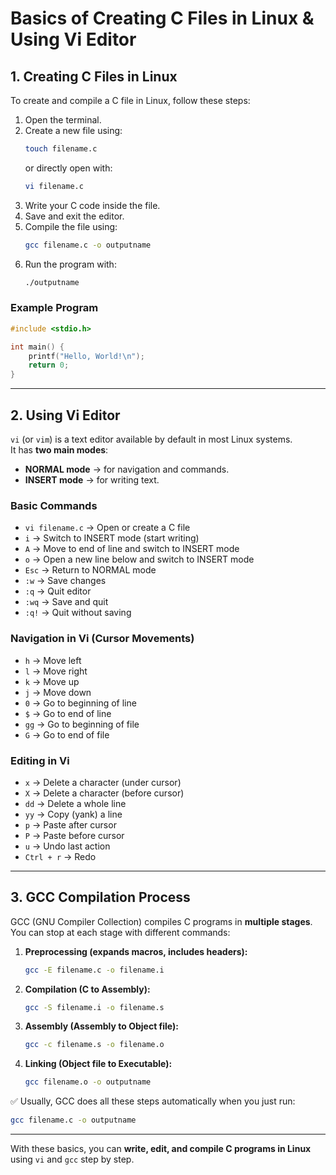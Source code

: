 # Basics of Creating C Files in Linux & Using Vi Editor

## 1. Creating C Files in Linux

To create and compile a C file in Linux, follow these steps:

1. Open the terminal.
2. Create a new file using:
   ```bash
   touch filename.c
   ```
   or directly open with:
   ```bash
   vi filename.c
   ```
3. Write your C code inside the file.
4. Save and exit the editor.
5. Compile the file using:
   ```bash
   gcc filename.c -o outputname
   ```
6. Run the program with:
   ```bash
   ./outputname
   ```

### Example Program
```c
#include <stdio.h>

int main() {
    printf("Hello, World!\n");
    return 0;
}
```

---

## 2. Using Vi Editor

`vi` (or `vim`) is a text editor available by default in most Linux systems.  
It has **two main modes**:  
- **NORMAL mode** → for navigation and commands.  
- **INSERT mode** → for writing text.  

### Basic Commands
- `vi filename.c` → Open or create a C file  
- `i` → Switch to INSERT mode (start writing)  
- `A` → Move to end of line and switch to INSERT mode  
- `o` → Open a new line below and switch to INSERT mode  
- `Esc` → Return to NORMAL mode  
- `:w` → Save changes  
- `:q` → Quit editor  
- `:wq` → Save and quit  
- `:q!` → Quit without saving  

### Navigation in Vi (Cursor Movements)
- `h` → Move left  
- `l` → Move right  
- `k` → Move up  
- `j` → Move down  
- `0` → Go to beginning of line  
- `$` → Go to end of line  
- `gg` → Go to beginning of file  
- `G` → Go to end of file  

### Editing in Vi
- `x` → Delete a character (under cursor)  
- `X` → Delete a character (before cursor)  
- `dd` → Delete a whole line  
- `yy` → Copy (yank) a line  
- `p` → Paste after cursor  
- `P` → Paste before cursor  
- `u` → Undo last action  
- `Ctrl + r` → Redo  

---

## 3. GCC Compilation Process

GCC (GNU Compiler Collection) compiles C programs in **multiple stages**. You can stop at each stage with different commands:

1. **Preprocessing (expands macros, includes headers):**
   ```bash
   gcc -E filename.c -o filename.i
   ```

2. **Compilation (C to Assembly):**
   ```bash
   gcc -S filename.i -o filename.s
   ```

3. **Assembly (Assembly to Object file):**
   ```bash
   gcc -c filename.s -o filename.o
   ```

4. **Linking (Object file to Executable):**
   ```bash
   gcc filename.o -o outputname
   ```

✅ Usually, GCC does all these steps automatically when you just run:
```bash
gcc filename.c -o outputname
```

---
With these basics, you can **write, edit, and compile C programs in Linux** using `vi` and `gcc` step by step.
